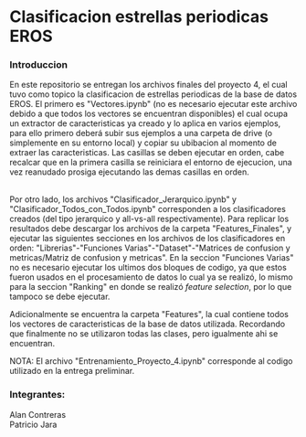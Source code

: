 # Clasificacion estrellas periodicas EROS
<html>
    <h3>Introduccion</h3>
      <body>En este repositorio se entregan los archivos finales del proyecto 4, el cual tuvo como topico la clasificacion de estrellas periodicas de la base de datos EROS. El primero es "Vectores.ipynb" (no es necesario ejecutar este archivo debido a que todos los vectores se encuentran disponibles) el cual ocupa un extractor de caracteristicas ya creado y lo aplica en varios ejemplos, para ello primero deberá subir sus ejemplos a una carpeta de drive (o simplemente en su entorno local) y copiar su ubibacion al momento de extraer las caracteristicas. Las casillas  se deben ejecutar en orden, cabe recalcar que en la primera casilla se reiniciara el entorno de ejecucion, una vez reanudado prosiga ejecutando las demas casillas en orden.</br></br>
    
  Por otro lado, los archivos "Clasificador_Jerarquico.ipynb" y "Clasificador_Todos_con_Todos.ipynb" corresponden a los clasificadores creados (del tipo jerarquico y all-vs-all respectivamente). Para replicar los resultados debe descargar los archivos de la carpeta "Features_Finales", y ejecutar las siguientes secciones en los archivos de los clasificadores en orden: "Librerias"-"Funciones Varias"-"Dataset"-"Matrices de confusion y metricas/Matriz de confusion y metricas". En la seccion "Funciones Varias" no es necesario ejecutar los ultimos dos bloques de codigo, ya que estos fueron usados en el procesamiento de datos lo cual ya se realizó, lo mismo para la seccion "Ranking" en donde se realizó <em>feature selection</em>, por lo que tampoco se debe ejecutar.</p>
  
  Adicionalmente se encuentra la carpeta "Features", la cual contiene todos los vectores de caracteristicas de la base de datos utilizada. Recordando que finalmente no se utilizaron todas las clases, pero igualmente ahi se encuentran.</p>
  
  NOTA: El archivo "Entrenamiento_Proyecto_4.ipynb" corresponde al codigo utilizado en la entrega preliminar.</p>
  
</body>
      <h3>Integrantes:</h3>
  
  <body>Alan Contreras</br>
  Patricio Jara
  
</body>
  
  
</html>
